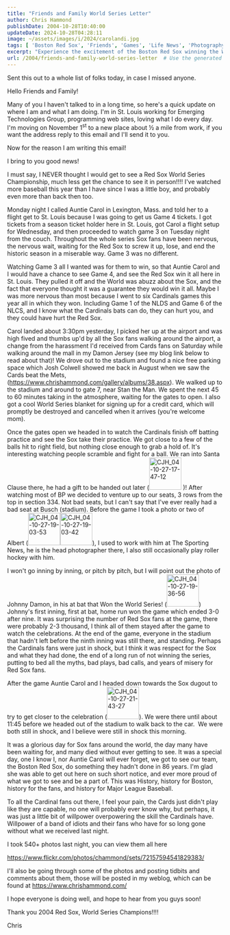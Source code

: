 ```yaml
---
title: "Friends and Family World Series Letter"
author: Chris Hammond
publishDate: 2004-10-28T10:40:00
updateDate: 2024-10-28T04:28:11
image: ~/assets/images/i/2024/carolandi.jpg
tags: [ 'Boston Red Sox', 'Friends', 'Games', 'Life News', 'Photography', 'Pictures', 'Places to See', 'Red Sox in St Louis', 'SEO', 'Site News' ]
excerpt: "Experience the excitement of the Boston Red Sox winning the World Series in this thrilling firsthand account from a dedicated fan in St. Louis."
url: /2004/friends-and-family-world-series-letter  # Use the generated URL with year
---
```

<p>Sent this out to a whole list of folks today, in case I missed anyone.</p>  <p>Hello Friends and Family!</p>  <p>Many of you I haven't talked to in a long time, so here's a quick update on where I am and what I am doing. I'm in <st1:city w:st="on"><st1:place w:st="on">St. Louis</st1:place></st1:city> working for Emerging Technologies Group, programming web sites, loving what I do every day. I'm moving on November 1<sup>st</sup> to a new place about &frac12; a mile from work, if you want the address reply to this email and I'll send it to you.</p>  <p>Now for the reason I am writing this email!</p>  <p>I bring to you good news!</p>  <p>I must say, I NEVER thought I would get to see a Red Sox World Series Championship, much less get the chance to see it in person!!!! I've watched more baseball this year than I have since I was a little boy, and probably even more than back then too.</p>  <p>Monday night I called Auntie Carol in <st1:city w:st="on">Lexington</st1:city>, <st1:state w:st="on">Mass.</st1:state> and told her to a flight get to <st1:place w:st="on"><st1:city w:st="on">St. Louis</st1:city></st1:place> because I was going to get us Game 4 tickets. I got tickets from a season ticket holder here in St. Louis, got Carol a flight setup for Wednesday, and then proceeded to watch game 3 on Tuesday night from the couch. Throughout the whole series Sox fans have been nervous, the nervous wait, waiting for the Red Sox to screw it up, lose, and end the historic season in a miserable way. Game 3 was no different.</p>  <p>Watching Game 3 all I wanted was for them to win, so that Auntie Carol and I would have a chance to see Game 4, and see the Red Sox win it all here in <st1:city w:st="on"><st1:place w:st="on">St. Louis</st1:place></st1:city>. They pulled it off and the World was abuzz about the Sox, and the fact that everyone thought it was a guarantee they would win it all. Maybe I was more nervous than most because I went to six Cardinals games this year all in which they won. Including Game 1 of the NLDS and Game 6 of the NLCS, and I know what the Cardinals bats can do, they can hurt you, and they could have hurt the Red Sox.</p>  <p>Carol landed about 3:30pm yesterday, I picked her up at the airport and was high fived and thumbs up'd by all the Sox fans walking around the airport, a change from the harassment I'd received from Cards fans on Saturday while walking around the mall in my Damon Jersey (see my blog link below to read about that)! We drove out to the stadium and found a nice free parking space which Josh Colwell showed me back in August when we saw the Cards beat the Mets, (<a href="https://www.chrishammond.com/gallery/albums/38" mce_href="https://www.chrishammond.com/gallery/albums/38">https://www.chrishammond.com/gallery/albums/38.aspx</a>). We walked up to the stadium and around to gate 7, near Stan the Man. We spent the next 45 to 60 minutes taking in the atmosphere, waiting for the gates to open. I also got a cool World Series blanket for signing up for a credit card, which will promptly be destroyed and cancelled when it arrives (you're welcome mom).</p>  <p>Once the gates open we headed in to watch the Cardinals finish off batting practice and see the Sox take their practice. We got close to a few of the balls hit to right field, but nothing close enough to grab a hold of. It's interesting watching people scramble and fight for a ball. We ran into Santa Clause there, he had a gift to be handed out later (<a class="image_link" href="https://www.flickr.com/photos/chammond/392189721/in/set-72157594541829383/" id="set_thumb_link_392189721" title="CJH_04-10-27-17-47-12"><img alt="CJH_04-10-27-17-47-12" height="75" src="https://farm1.static.flickr.com/100/392189721_cadb2792f1_s.jpg" width="75" /></a> )! After watching most of BP we decided to venture up to our seats, 3 rows from the top in section 334. Not bad seats, but I can't say that I've ever really had a bad seat at Busch (stadium). Before the game I took a photo or two of Albert (<a class="image_link" href="https://www.flickr.com/photos/chammond/392191258/in/set-72157594541829383/" id="set_thumb_link_392191258" title="CJH_04-10-27-19-03-53"><img alt="CJH_04-10-27-19-03-53" height="75" src="https://farm1.static.flickr.com/132/392191258_cdf1b5c8a6_s.jpg" width="75" /></a><a class="image_link" href="https://www.flickr.com/photos/chammond/392190935/in/set-72157594541829383/" id="set_thumb_link_392190935" title="CJH_04-10-27-19-03-42"><img alt="CJH_04-10-27-19-03-42" height="75" src="https://farm1.static.flickr.com/157/392190935_da34eac74d_s.jpg" width="75" /></a>), I used to work with him at The Sporting News, he is the head photographer there, I also still occasionally play roller hockey with him.</p>  <p>I won't go inning by inning, or pitch by pitch, but I will point out the photo of Johnny Damon, in his at bat that Won the World Series! (<a class="image_link" href="https://www.flickr.com/photos/chammond/392192870/in/set-72157594541829383/" id="set_thumb_link_392192870" title="CJH_04-10-27-19-36-56"><img alt="CJH_04-10-27-19-36-56" height="75" src="https://farm1.static.flickr.com/145/392192870_69548f3f9b_s.jpg" width="75" /></a>) Johnny's first inning, first at bat, home run won the game which ended 3-0 after nine. It was surprising the number of Red Sox fans at the game, there were probably 2-3 thousand, I think all of them stayed after the game to watch the celebrations. At the end of the game, everyone in the stadium that hadn't left before the ninth inning was still there, and standing. Perhaps the Cardinals fans were just in shock, but I think it was respect for the Sox and what they had done, the end of a long run of not winning the series, putting to bed all the myths, bad plays, bad calls, and years of misery for Red Sox fans.</p>  <p>After the game Auntie Carol and I headed down towards the Sox dugout to try to get closer to the celebration (<a class="image_link" href="https://www.flickr.com/photos/chammond/392388963/in/set-72157594541829383/" id="set_thumb_link_392388963" title="CJH_04-10-27-21-43-27"><img alt="CJH_04-10-27-21-43-27" height="75" src="https://farm1.static.flickr.com/156/392388963_7e55d5317b_s.jpg" width="75" /></a>). We were there until about 11:45 before we headed out of the stadium to walk back to the car. <span style="mso-spacerun: yes">&nbsp;</span>We were both still in shock, and I believe were still in shock this morning.</p>  <p>It was a glorious day for Sox fans around the world, the day many have been waiting for, and many died without ever getting to see. It was a special day, one I know I, nor Auntie Carol will ever forget, we got to see our team, the Boston Red Sox, do something they hadn't done in 86 years. I'm glad she was able to get out here on such short notice, and ever more proud of what we got to see and be a part of. This was History, history for <st1:city w:st="on"><st1:place w:st="on">Boston</st1:place></st1:city>, history for the fans, and history for Major League Baseball.</p>  <p>To all the Cardinal fans out there, I feel your pain, the Cards just didn't play like they are capable, no one will probably ever know why, but perhaps, it was just a little bit of willpower overpowering the skill the Cardinals have. Willpower of a band of idiots and their fans who have for so long gone without what we received last night.</p>  <p>I took 540+ photos last night, you can view them all here</p>  <p><a href="https://www.flickr.com/photos/chammond/sets/72157594541829383/">https://www.flickr.com/photos/chammond/sets/72157594541829383/</a></p>  <p>I'll also be going through some of the photos and posting tidbits and comments about them, those will be posted in my weblog, which can be found at <a href="https://www.chrishammond.com/">https://www.chrishammond.com/</a></p>  <p>I hope everyone is doing well, and hope to hear from you guys soon!</p>  <p>Thank you 2004 Red Sox, World Series Champions!!!!</p>  <p>Chris</p> 

